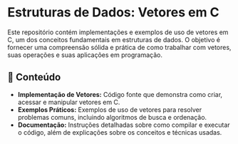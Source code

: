 # Estruturas de Dados: Vetores em C

Este repositório contém implementações e exemplos de uso de vetores em C, um dos conceitos fundamentais em estruturas de dados. O objetivo é fornecer uma compreensão sólida e prática de como trabalhar com vetores, suas operações e suas aplicações em programação.

## 📂 Conteúdo

- **Implementação de Vetores:** Código fonte que demonstra como criar, acessar e manipular vetores em C.
- **Exemplos Práticos:** Exemplos de uso de vetores para resolver problemas comuns, incluindo algoritmos de busca e ordenação.
- **Documentação:** Instruções detalhadas sobre como compilar e executar o código, além de explicações sobre os conceitos e técnicas usadas.
